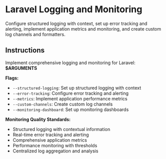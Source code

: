 # Laravel Logging and Monitoring

Configure structured logging with context, set up error tracking and alerting, implement application metrics and monitoring, and create custom log channels and formatters.

## Instructions

Implement comprehensive logging and monitoring for Laravel: **$ARGUMENTS**

**Flags:**
- `--structured-logging`: Set up structured logging with context
- `--error-tracking`: Configure error tracking and alerting
- `--metrics`: Implement application performance metrics
- `--custom-channels`: Create custom log channels
- `--monitoring-dashboard`: Set up monitoring dashboards

**Monitoring Quality Standards:**
- Structured logging with contextual information
- Real-time error tracking and alerting
- Comprehensive application metrics
- Performance monitoring with thresholds
- Centralized log aggregation and analysis